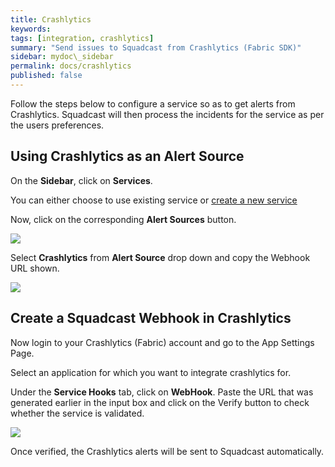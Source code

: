 ```yaml
---
title: Crashlytics
keywords: 
tags: [integration, crashlytics]
summary: "Send issues to Squadcast from Crashlytics (Fabric SDK)"
sidebar: mydoc\_sidebar
permalink: docs/crashlytics
published: false
---
```


Follow the steps below to configure a service so as to get alerts from Crashlytics. Squadcast will then process the incidents for the service as per the users preferences.
 
## Using Crashlytics as an Alert Source

On the **Sidebar**, click on **Services**.

You can either choose to use existing service or [create a new service](adding-a-service-1)

Now, click on the corresponding **Alert Sources** button.

![](../.gitbook/assets/integration\_1.png)

Select **Crashlytics** from  **Alert Source** drop down and copy the Webhook URL shown.

![](../.gitbook/assets/crashlytics\_1.png)

## Create a Squadcast Webhook in Crashlytics 

Now login to your Crashlytics (Fabric) account and go to the App Settings Page. 

Select an application for which you want to integrate crashlytics for. 

Under the **Service Hooks** tab, click on **WebHook**. Paste the URL that was generated earlier in the input box and click on the Verify button to check whether the service is validated.  

![](../.gitbook/assets/crashlytics\_2.png)

Once verified, the Crashlytics alerts will be sent to Squadcast automatically.